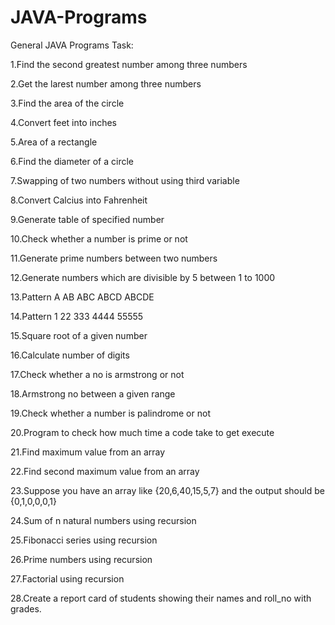 # JAVA-Programs
General JAVA Programs
Task:

1.Find the second greatest number among three numbers

2.Get the larest number among three numbers

3.Find the area of the circle

4.Convert feet into inches

5.Area of a rectangle

6.Find the diameter of a circle

7.Swapping of two numbers without using third variable

8.Convert Calcius into Fahrenheit

9.Generate table of specified number

10.Check whether a number is prime or not

11.Generate prime numbers between two numbers

12.Generate numbers which are divisible by 5 between 1 to 1000

13.Pattern
A
AB
ABC
ABCD
ABCDE

14.Pattern
1
22
333
4444
55555

15.Square root of a given number

16.Calculate number of digits

17.Check whether a no is armstrong or not

18.Armstrong no between a given range

19.Check whether a number is palindrome or not

20.Program to check how much time a code take to get execute

21.Find maximum value from an array

22.Find second maximum value from an array

23.Suppose you have an array like {20,6,40,15,5,7} and the output should be {0,1,0,0,0,1}

24.Sum of n natural numbers using recursion

25.Fibonacci series using recursion

26.Prime numbers using recursion

27.Factorial using recursion

28.Create a report card of students showing their names and roll_no with grades.
